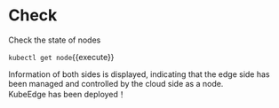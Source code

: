 # Check 

Check the state of nodes 

`kubectl get node`{{execute}}  

Information of both sides is displayed, indicating that the edge side has been managed and controlled by the cloud side as a node.  
KubeEdge has been deployed！

